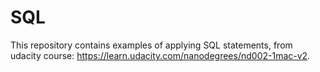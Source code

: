 # SQL

This repository contains examples of applying SQL statements, from udacity course: https://learn.udacity.com/nanodegrees/nd002-1mac-v2.
